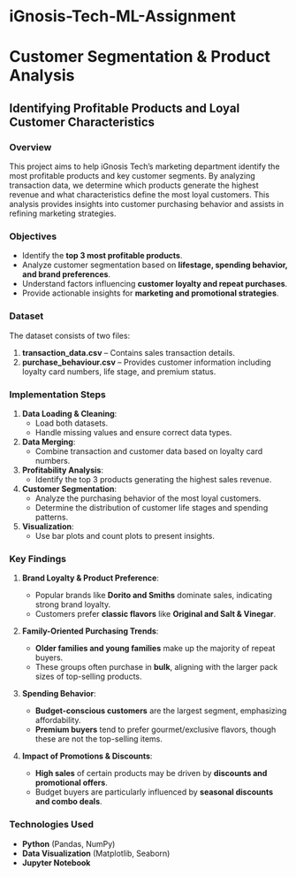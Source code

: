 # iGnosis-Tech-ML-Assignment
# **Customer Segmentation & Product Analysis**
## **Identifying Profitable Products and Loyal Customer Characteristics**

### **Overview**
This project aims to help iGnosis Tech’s marketing department identify the most profitable products and key customer segments. By analyzing transaction data, we determine which products generate the highest revenue and what characteristics define the most loyal customers. This analysis provides insights into customer purchasing behavior and assists in refining marketing strategies.

### **Objectives**
- Identify the **top 3 most profitable products**.
- Analyze customer segmentation based on **lifestage, spending behavior, and brand preferences**.
- Understand factors influencing **customer loyalty and repeat purchases**.
- Provide actionable insights for **marketing and promotional strategies**.

### **Dataset**
The dataset consists of two files:
1. **transaction_data.csv** – Contains sales transaction details.
2. **purchase_behaviour.csv** – Provides customer information including loyalty card numbers, life stage, and premium status.

### **Implementation Steps**
1. **Data Loading & Cleaning**:
   - Load both datasets.
   - Handle missing values and ensure correct data types.
2. **Data Merging**:
   - Combine transaction and customer data based on loyalty card numbers.
3. **Profitability Analysis**:
   - Identify the top 3 products generating the highest sales revenue.
4. **Customer Segmentation**:
   - Analyze the purchasing behavior of the most loyal customers.
   - Determine the distribution of customer life stages and spending patterns.
5. **Visualization**:
   - Use bar plots and count plots to present insights.

### **Key Findings**
1. **Brand Loyalty & Product Preference**:
   - Popular brands like **Dorito and Smiths** dominate sales, indicating strong brand loyalty.
   - Customers prefer **classic flavors** like **Original and Salt & Vinegar**.
   
2. **Family-Oriented Purchasing Trends**:
   - **Older families and young families** make up the majority of repeat buyers.
   - These groups often purchase in **bulk**, aligning with the larger pack sizes of top-selling products.

3. **Spending Behavior**:
   - **Budget-conscious customers** are the largest segment, emphasizing affordability.
   - **Premium buyers** tend to prefer gourmet/exclusive flavors, though these are not the top-selling items.

4. **Impact of Promotions & Discounts**:
   - **High sales** of certain products may be driven by **discounts and promotional offers**.
   - Budget buyers are particularly influenced by **seasonal discounts and combo deals**.

### **Technologies Used**
- **Python** (Pandas, NumPy)
- **Data Visualization** (Matplotlib, Seaborn)
- **Jupyter Notebook**
